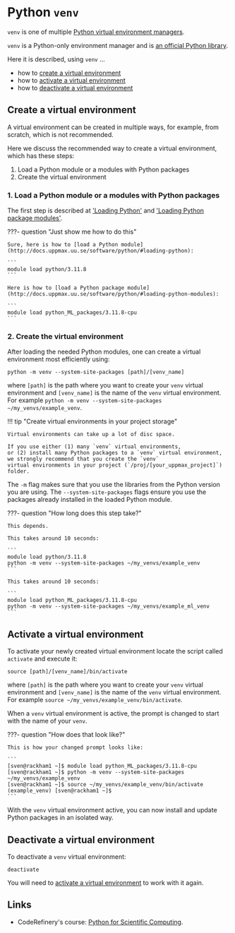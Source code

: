 # Python `venv`

`venv` is one of multiple 
[Python virtual environment managers](python_virtual_environments.md).

`venv` is a Python-only environment manager
and is [an official Python library](https://docs.python.org/3/library/venv.html).

Here it is described, using `venv` ...

- how to [create a virtual environment](#create-a-virtual-environment)
- how to [activate a virtual environment](#activate-a-virtual-environment)
- how to [deactivate a virtual environment](#deactivate-a-virtual-environment)

## Create a virtual environment

A virtual environment can be created in multiple ways, 
for example, from scratch, which is not recommended.

Here we discuss the recommended way to create a virtual environment,
which has these steps:
1. Load a Python module or a modules with Python packages
1. Create the virtual environment

### 1. Load a Python module or a modules with Python packages

The first step is described at 
['Loading Python'](http://docs.uppmax.uu.se/software/python/#loading-python)
and 
['Loading Python package modules'](http://docs.uppmax.uu.se/software/python/#loading-python-modules).

???- question "Just show me how to do this"

    Sure, here is how to [load a Python module](http://docs.uppmax.uu.se/software/python/#loading-python):

    ```
    module load python/3.11.8
    ```

    Here is how to [load a Python package module](http://docs.uppmax.uu.se/software/python/#loading-python-modules):

    ```
    module load python_ML_packages/3.11.8-cpu
    ```

### 2. Create the virtual environment

After loading the needed Python modules,
one can create a virtual environment
most efficiently using:

```
python -m venv --system-site-packages [path]/[venv_name]
```

where `[path]` is the path where you want to create your `venv` virtual
environment and `[venv_name]` is the name of the `venv` virtual environment.
For example `python -m venv --system-site-packages ~/my_venvs/example_venv`.

!!! tip "Create virtual environments in your project storage"

    Virtual environments can take up a lot of disc space.

    If you use either (1) many `venv` virtual environments, 
    or (2) install many Python packages to a `venv` virtual environment,
    we strongly recommend that you create the `venv` 
    virtual environments in your project (`/proj/[your_uppmax_project]`) folder.

The `-m` flag makes sure that you use the libraries 
from the Python version you are using.
The `--system-site-packages` flags ensure you use
the packages already installed in the 
loaded Python module.

???- question "How long does this step take?"

    This depends. 

    This takes around 10 seconds:

    ```
    module load python/3.11.8
    python -m venv --system-site-packages ~/my_venvs/example_venv
    ```

    This takes around 10 seconds:

    ```
    module load python_ML_packages/3.11.8-cpu
    python -m venv --system-site-packages ~/my_venvs/example_ml_venv
    ```

## Activate a virtual environment

To activate your newly created virtual environment locate the
script called `activate` and execute it:

```
source [path]/[venv_name]/bin/activate
```

where `[path]` is the path where you want to create your `venv` virtual
environment and `[venv_name]` is the name of the `venv` virtual environment.
For example `source ~/my_venvs/example_venv/bin/activate`.

When a `venv` virtual environment is active, 
the prompt is changed to start with the name of your `venv`.

???- question "How does that look like?"

    This is how your changed prompt looks like:

    ```
    [sven@rackham1 ~]$ module load python_ML_packages/3.11.8-cpu
    [sven@rackham1 ~]$ python -m venv --system-site-packages ~/my_venvs/example_venv
    [sven@rackham1 ~]$ source ~/my_venvs/example_venv/bin/activate
    (example_venv) [sven@rackham1 ~]$ 
    ```

With the `venv` virtual environment active,
you can now install and update Python packages
in an isolated way.

## Deactivate a virtual environment

To deactivate a `venv` virtual environment:

```
deactivate
```

You will need to [activate a virtual environment](#activate-a-virtual-environment)
to work with it again.

## Links

- CodeRefinery's course: [Python for Scientific Computing](https://aaltoscicomp.github.io/python-for-scicomp/).
